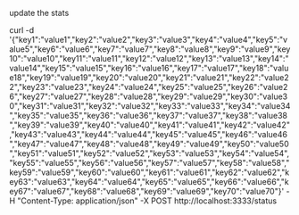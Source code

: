 


update the stats

curl -d '{"key1":"value1","key2":"value2","key3":"value3","key4":"value4","key5":"value5","key6":"value6","key7":"value7","key8":"value8","key9":"value9","key10":"value10","key11":"value11","key12":"value12","key13":"value13","key14":"value14","key15":"value15","key16":"value16","key17":"value17","key18":"value18","key19":"value19","key20":"value20","key21":"value21","key22":"value22","key23":"value23","key24":"value24","key25":"value25","key26":"value26","key27":"value27","key28":"value28","key29":"value29","key30":"value30","key31":"value31","key32":"value32","key33":"value33","key34":"value34","key35":"value35","key36":"value36","key37":"value37","key38":"value38","key39":"value39","key40":"value40","key41":"value41","key42":"value42","key43":"value43","key44":"value44","key45":"value45","key46":"value46","key47":"value47","key48":"value48","key49":"value49","key50":"value50","key51":"value51","key52":"value52","key53":"value53","key54":"value54","key55":"value55","key56":"value56","key57":"value57","key58":"value58","key59":"value59","key60":"value60","key61":"value61","key62":"value62","key63":"value63","key64":"value64","key65":"value65","key66":"value66","key67":"value67","key68":"value68","key69":"value69","key70":"value70"}' -H "Content-Type: application/json" -X POST http://localhost:3333/status
